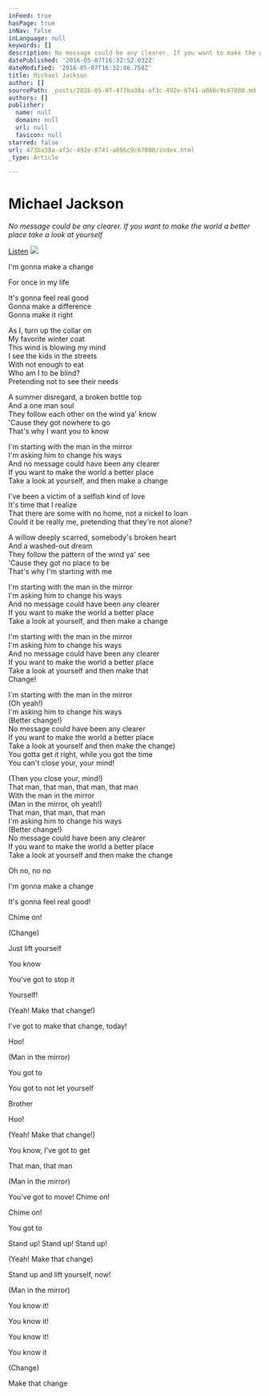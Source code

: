 ```yaml
---
inFeed: true
hasPage: true
inNav: false
inLanguage: null
keywords: []
description: No message could be any clearer. If you want to make the world a better place take a look at yourself
datePublished: '2016-05-07T16:32:52.032Z'
dateModified: '2016-05-07T16:32:46.758Z'
title: Michael Jackson
author: []
sourcePath: _posts/2016-05-07-473ba38a-af3c-492e-8741-a866c9c67880.md
authors: []
publisher:
  name: null
  domain: null
  url: null
  favicon: null
starred: false
url: 473ba38a-af3c-492e-8741-a866c9c67880/index.html
_type: Article

---
```

# Michael Jackson

_No message could be any clearer. If you want to make the world a better place take a look at yourself_

[Listen][0]
![](https://the-grid-user-content.s3-us-west-2.amazonaws.com/9c5dbbfb-f56c-44c5-ab97-eae9de6b5c75.jpg)

I'm gonna make a change

For once in my life

It's gonna feel real good  
Gonna make a difference  
Gonna make it right

As I, turn up the collar on  
My favorite winter coat  
This wind is blowing my mind  
I see the kids in the streets  
With not enough to eat  
Who am I to be blind?  
Pretending not to see their needs

A summer disregard, a broken bottle top  
And a one man soul  
They follow each other on the wind ya' know  
'Cause they got nowhere to go  
That's why I want you to know

I'm starting with the man in the mirror  
I'm asking him to change his ways  
And no message could have been any clearer  
If you want to make the world a better place  
Take a look at yourself, and then make a change

I've been a victim of a selfish kind of love  
It's time that I realize  
That there are some with no home, not a nickel to loan  
Could it be really me, pretending that they're not alone?

A willow deeply scarred, somebody's broken heart  
And a washed-out dream  
They follow the pattern of the wind ya' see  
'Cause they got no place to be  
That's why I'm starting with me

I'm starting with the man in the mirror  
I'm asking him to change his ways  
And no message could have been any clearer  
If you want to make the world a better place  
Take a look at yourself, and then make a change

I'm starting with the man in the mirror  
I'm asking him to change his ways  
And no message could have been any clearer  
If you want to make the world a better place  
Take a look at yourself and then make that  
Change!

I'm starting with the man in the mirror  
(Oh yeah!)  
I'm asking him to change his ways  
(Better change!)  
No message could have been any clearer  
If you want to make the world a better place  
Take a look at yourself and then make the change)  
You gotta get it right, while you got the time  
You can't close your, your mind!

(Then you close your, mind!)  
That man, that man, that man, that man  
With the man in the mirror  
(Man in the mirror, oh yeah!)  
That man, that man, that man  
I'm asking him to change his ways  
(Better change!)  
No message could have been any clearer  
If you want to make the world a better place  
Take a look at yourself and then make the change

Oh no, no no

I'm gonna make a change

It's gonna feel real good!

Chime on!

(Change)

Just lift yourself

You know

You've got to stop it

Yourself!

(Yeah! Make that change!)

I've got to make that change, today!

Hoo!

(Man in the mirror)

You got to

You got to not let yourself

Brother

Hoo!

(Yeah! Make that change!)

You know, I've got to get

That man, that man

(Man in the mirror)

You've got to move! Chime on!

Chime on!

You got to

Stand up! Stand up! Stand up!

(Yeah! Make that change)

Stand up and lift yourself, now!

(Man in the mirror)

You know it!

You know it!

You know it!

You know it

(Change)

Make that change 

[0]: https://www.youtube.com/watch?v=PivWY9wn5ps